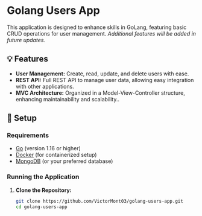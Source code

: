 # Golang Users App

This application is designed to enhance skills in GoLang, featuring basic CRUD operations for user management. *Additional features will be added in future updates.*

## :bulb: Features

- **User Management:** Create, read, update, and delete users with ease.
- **REST API:** Full REST API to manage user data, allowing easy integration with other applications.
- **MVC Architecture:** Organized in a Model-View-Controller structure, enhancing maintainability and scalability..

## :wrench: Setup

### Requirements

- [Go](https://golang.org/dl/) (version 1.16 or higher)
- [Docker](https://www.docker.com/) (for containerized setup)
- [MongoDB](https://www.mongodb.com) (or your preferred database)

### Running the Application

1. **Clone the Repository:**
   ```bash
   git clone https://github.com/VictorMont03/golang-users-app.git
   cd golang-users-app
